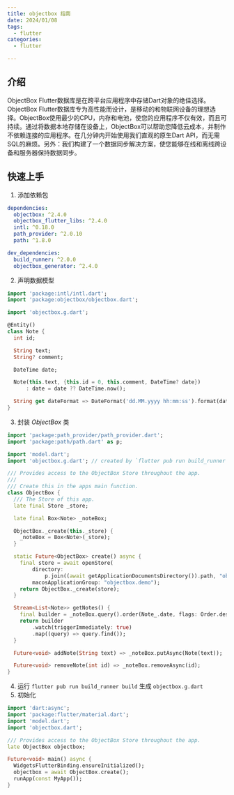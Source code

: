 ```yaml
---
title: objectbox 指南
date: 2024/01/08
tags:
  - flutter
categories:
  - flutter

---
```


## 介绍

ObjectBox Flutter数据库是在跨平台应用程序中存储Dart对象的绝佳选择。ObjectBox Flutter数据库专为高性能而设计，是移动的和物联网设备的理想选择。ObjectBox使用最少的CPU，内存和电池，使您的应用程序不仅有效，而且可持续。通过将数据本地存储在设备上，ObjectBox可以帮助您降低云成本，并制作不依赖连接的应用程序。在几分钟内开始使用我们直观的原生Dart API，而无需SQL的麻烦。另外：我们构建了一个数据同步解决方案，使您能够在线和离线跨设备和服务器保持数据同步。

## 快速上手

1. 添加依赖包

```yaml
dependencies:
  objectbox: ^2.4.0
  objectbox_flutter_libs: ^2.4.0
  intl: ^0.18.0
  path_provider: ^2.0.10
  path: ^1.8.0

dev_dependencies:
  build_runner: ^2.0.0
  objectbox_generator: ^2.4.0
```

2. 声明数据模型
```dart
import 'package:intl/intl.dart';
import 'package:objectbox/objectbox.dart';

import 'objectbox.g.dart';

@Entity()
class Note {
  int id;

  String text;
  String? comment;

  DateTime date;

  Note(this.text, {this.id = 0, this.comment, DateTime? date})
      : date = date ?? DateTime.now();

  String get dateFormat => DateFormat('dd.MM.yyyy hh:mm:ss').format(date);
}
```

3. 封装 *ObjectBox* 类
```dart
import 'package:path_provider/path_provider.dart';
import 'package:path/path.dart' as p;

import 'model.dart';
import 'objectbox.g.dart'; // created by `flutter pub run build_runner build`

/// Provides access to the ObjectBox Store throughout the app.
///
/// Create this in the apps main function.
class ObjectBox {
  /// The Store of this app.
  late final Store _store;

  late final Box<Note> _noteBox;

  ObjectBox._create(this._store) {
    _noteBox = Box<Note>(_store);
  }

  static Future<ObjectBox> create() async {
    final store = await openStore(
        directory:
            p.join((await getApplicationDocumentsDirectory()).path, "obx-demo"),
        macosApplicationGroup: "objectbox.demo");
    return ObjectBox._create(store);
  }

  Stream<List<Note>> getNotes() {
    final builder = _noteBox.query().order(Note_.date, flags: Order.descending);
    return builder
        .watch(triggerImmediately: true)
        .map((query) => query.find());
  }

  Future<void> addNote(String text) => _noteBox.putAsync(Note(text));

  Future<void> removeNote(int id) => _noteBox.removeAsync(id);
}

```

4. 运行 `flutter pub run build_runner build` 生成 `objectbox.g.dart`
5. 初始化
```dart
import 'dart:async';
import 'package:flutter/material.dart';
import 'model.dart';
import 'objectbox.dart';

/// Provides access to the ObjectBox Store throughout the app.
late ObjectBox objectbox;

Future<void> main() async {
  WidgetsFlutterBinding.ensureInitialized();
  objectbox = await ObjectBox.create();
  runApp(const MyApp());
}
```